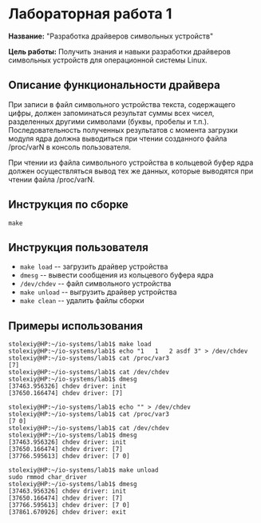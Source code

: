 # Лабораторная работа 1

**Название:** "Разработка драйверов символьных устройств"

**Цель работы:** Получить знания и навыки разработки драйверов символьных
устройств для операционной системы Linux.

## Описание функциональности драйвера

При записи в файл символьного устройства текста, содержащего цифры, должен запоминаться результат суммы всех чисел, разделенных другими символами (буквы, пробелы и т.п.). Последовательность полученных результатов с момента загрузки модуля ядра должна выводиться при чтении созданного файла /proc/varN в консоль пользователя.

При чтении из файла символьного устройства в кольцевой буфер ядра должен осуществляться вывод тех же данных, которые выводятся при чтении файла /proc/varN.

## Инструкция по сборке

`make`

## Инструкция пользователя

* `make load` -- загрузить драйвер устройства
* `dmesg` -- вывести сообщения из кольцевого буфера ядра
* `/dev/chdev` -- файл символьного устройства
* `make unload` -- выгрузить драйвер устройства
* `make clean` -- удалить файлы сборки

## Примеры использования

```
stolexiy@HP:~/io-systems/lab1$ make load
stolexiy@HP:~/io-systems/lab1$ echo "1   1   2 asdf 3" > /dev/chdev
stolexiy@HP:~/io-systems/lab1$ cat /proc/var3
[7]
stolexiy@HP:~/io-systems/lab1$ cat /dev/chdev
stolexiy@HP:~/io-systems/lab1$ dmesg
[37463.956326] chdev driver: init
[37650.166474] chdev driver: [7]

stolexiy@HP:~/io-systems/lab1$ echo "" > /dev/chdev
stolexiy@HP:~/io-systems/lab1$ cat /proc/var3
[7 0]
stolexiy@HP:~/io-systems/lab1$ cat /dev/chdev
stolexiy@HP:~/io-systems/lab1$ dmesg
[37463.956326] chdev driver: init
[37650.166474] chdev driver: [7]
[37766.595613] chdev driver: [7 0]

stolexiy@HP:~/io-systems/lab1$ make unload
sudo rmmod char_driver
stolexiy@HP:~/io-systems/lab1$ dmesg
[37463.956326] chdev driver: init
[37650.166474] chdev driver: [7]
[37766.595613] chdev driver: [7 0]
[37861.670926] chdev driver: exit
```
